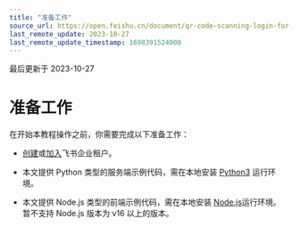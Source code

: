 ```yaml
---
title: "准备工作"
source_url: https://open.feishu.cn/document/qr-code-scanning-login-for-web-app/preparation
last_remote_update: 2023-10-27
last_remote_update_timestamp: 1698391524000
---
```

最后更新于 2023-10-27

# 准备工作
在开始本教程操作之前，你需要完成以下准备工作：
* [创建](https://www.feishu.cn/hc/zh-CN/articles/360043741453)或[加入](https://www.feishu.cn/hc/zh-CN/articles/360043496893)飞书企业租户。

* 本文提供 Python 类型的服务端示例代码，需在本地安装 [Python3](https://www.python.org/) 运行环境。
* 本文提供 Node.js 类型的前端示例代码，需在本地安装 [Node.js](https://nodejs.org/en/download/releases)运行环境。 
暂不支持 Node.js 版本为 v16 以上的版本。
